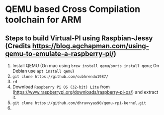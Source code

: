 # QEMU based Cross Compilation toolchain for ARM
## Steps to build Virtual-PI using Raspbian-Jessy (Credits https://blog.agchapman.com/using-qemu-to-emulate-a-raspberry-pi/)
1. Install QEMU (On mac using `brew install qemu`/`ports install qemu`; On Debian use `apt install qemu`)
1. `git clone https://github.com/subhrendu1987/`
1. `cd `
1. Download `Raspberry Pi OS (32-bit) Lite` from (https://www.raspberrypi.org/downloads/raspberry-pi-os/) and extract it.
1. `git clone https://github.com/dhruvvyas90/qemu-rpi-kernel.git`
1. 